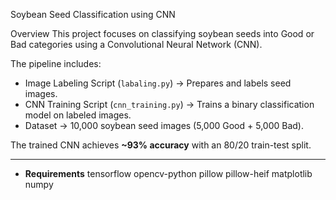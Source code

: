  Soybean Seed Classification using CNN

 Overview
This project focuses on classifying soybean seeds into Good or Bad categories using a Convolutional Neural Network (CNN).

The pipeline includes:
- Image Labeling Script (`labaling.py`) → Prepares and labels seed images.
- CNN Training Script (`cnn_training.py`) → Trains a binary classification model on labeled images.
- Dataset → 10,000 soybean seed images (5,000 Good + 5,000 Bad).

The trained CNN achieves **~93% accuracy** with an 80/20 train-test split.

---
- **Requirements**
tensorflow
opencv-python
pillow
pillow-heif
matplotlib
numpy


